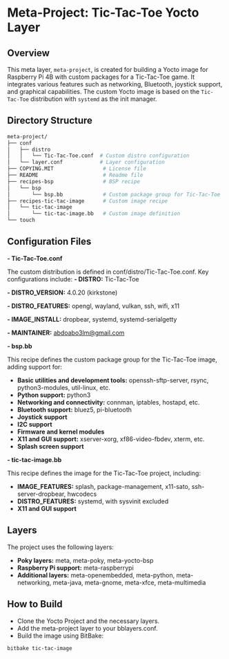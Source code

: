 # Meta-Project: Tic-Tac-Toe Yocto Layer

## Overview
This meta layer, `meta-project`, is created for building a Yocto image for Raspberry Pi 4B with custom packages for a Tic-Tac-Toe game. It integrates various features such as networking, Bluetooth, joystick support, and graphical capabilities. The custom Yocto image is based on the `Tic-Tac-Toe` distribution with `systemd` as the init manager.

## Directory Structure
```bash
meta-project/
├── conf
│   ├── distro
│   │   └── Tic-Tac-Toe.conf  # Custom distro configuration
│   └── layer.conf            # Layer configuration
├── COPYING.MIT                # License file
├── README                     # Readme file
├── recipes-bsp                # BSP recipe
│   └── bsp
│       └── bsp.bb             # Custom package group for Tic-Tac-Toe
├── recipes-tic-tac-image      # Custom image recipe
│   └── tic-tac-image
│       └── tic-tac-image.bb   # Custom image definition
└── touch
```
## Configuration Files
**- Tic-Tac-Toe.conf**

The custom distribution is defined in conf/distro/Tic-Tac-Toe.conf. Key configurations include:
  **- DISTRO:** Tic-Tac-Toe
  
  **- DISTRO_VERSION:** 4.0.20 (kirkstone)
  
  **- DISTRO_FEATURES:** opengl, wayland, vulkan, ssh, wifi, x11
  
  **- IMAGE_INSTALL:** dropbear, systemd, systemd-serialgetty
  
  **- MAINTAINER:** abdoabo3lm@gmail.com


**- bsp.bb**

This recipe defines the custom package group for the Tic-Tac-Toe image, adding support for:

- **Basic utilities and development tools:** openssh-sftp-server, rsync, python3-modules, util-linux, etc.
- **Python support:** python3
- **Networking and connectivity:** connman, iptables, hostapd, etc.
- **Bluetooth support:** bluez5, pi-bluetooth
- **Joystick support**
- **I2C support**
- **Firmware and kernel modules**
- **X11 and GUI support:** xserver-xorg, xf86-video-fbdev, xterm, etc.
- **Splash screen support**


**- tic-tac-image.bb**


This recipe defines the image for the Tic-Tac-Toe project, including:

- **IMAGE_FEATURES:** splash, package-management, x11-sato, ssh-server-dropbear, hwcodecs
- **DISTRO_FEATURES:** systemd, with sysvinit excluded
- **X11 and GUI support**

## Layers

The project uses the following layers:

- **Poky layers:** meta, meta-poky, meta-yocto-bsp
- **Raspberry Pi support:** meta-raspberrypi
- **Additional layers:** meta-openembedded, meta-python, meta-networking, meta-java, meta-gnome, meta-xfce, meta-multimedia

## How to Build

- Clone the Yocto Project and the necessary layers.
- Add the meta-project layer to your bblayers.conf.
- Build the image using BitBake:

```bash
bitbake tic-tac-image
```
